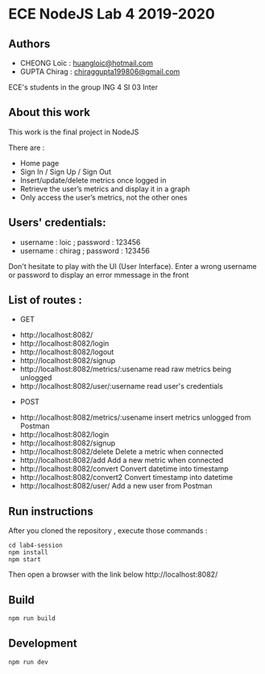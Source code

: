 # ECE NodeJS Lab 4 2019-2020

## Authors
- CHEONG Loïc : huangloic@hotmail.com
- GUPTA Chirag : chiraggupta199806@gmail.com

ECE's students in the group ING 4 SI 03 Inter 

## About this work
This work is the final project in NodeJS

There are : 
- Home page
- Sign In / Sign Up / Sign Out
- Insert/update/delete metrics once logged in
- Retrieve the user’s metrics and display it in a graph
- Only access the user’s metrics, not the other ones

## Users' credentials:
- username : loic ; password : 123456
- username : chirag ; password : 123456

Don't hesitate to play with the UI (User Interface). Enter a wrong username or password to display an error mmessage in the front

## List of routes :
* GET
- http://localhost:8082/ 
- http://localhost:8082/login
- http://localhost:8082/logout
- http://localhost:8082/signup
- http://localhost:8082/metrics/:usename read raw metrics being unlogged
- http://localhost:8082/user/:username read user's credentials

* POST
- http://localhost:8082/metrics/:usename insert metrics unlogged from Postman
- http://localhost:8082/login
- http://localhost:8082/signup
- http://localhost:8082/delete Delete a metric when connected
- http://localhost:8082/add Add a new metric when connected
- http://localhost:8082/convert Convert datetime into timestamp
- http://localhost:8082/convert2 Convert timestamp into datetime
- http://localhost:8082/user/ Add a new user from Postman



## Run instructions
After you cloned the repository , execute those commands :
``` 
cd lab4-session
npm install 
npm start
```
Then open a browser with the link below http://localhost:8082/


## Build

```bash
npm run build
```

## Development

```bash
npm run dev 
```
